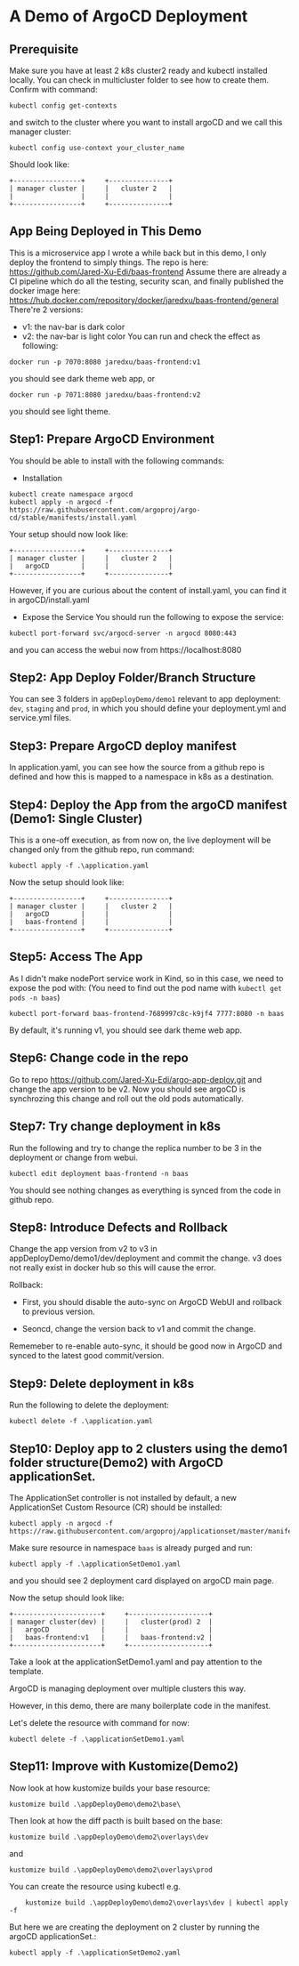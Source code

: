# A Demo of ArgoCD Deployment

## Prerequisite

Make sure you have at least 2 k8s cluster2 ready and kubectl installed locally.
You can check in multicluster folder to see how to create them.
Confirm with command:

```
kubectl config get-contexts
```

and switch to the cluster where you want to install argoCD and we call this manager cluster:

```
kubectl config use-context your_cluster_name
```

Should look like:
```
+-----------------+     +---------------+
| manager cluster |     |   cluster 2   |
|                 |     |               |
+-----------------+     +---------------+
```
## App Being Deployed in This Demo

This is a microservice app I wrote a while back but in this demo, I only deploy the frontend to simply things.
The repo is here: https://github.com/Jared-Xu-Edi/baas-frontend
Assume there are already a CI pipeline which do all the testing, security scan, and finally published the docker image here: https://hub.docker.com/repository/docker/jaredxu/baas-frontend/general
There're 2 versions:

- v1: the nav-bar is dark color
- v2: the nav-bar is light color
  You can run and check the effect as following:

```
docker run -p 7070:8080 jaredxu/baas-frontend:v1
```

you should see dark theme web app, or

```
docker run -p 7071:8080 jaredxu/baas-frontend:v2
```

you should see light theme.

## Step1: Prepare ArgoCD Environment

You should be able to install with the following commands:

- Installation

```
kubectl create namespace argocd
kubectl apply -n argocd -f https://raw.githubusercontent.com/argoproj/argo-cd/stable/manifests/install.yaml
```

Your setup should now look like:
```
+-----------------+     +---------------+
| manager cluster |     |   cluster 2   |
|   argoCD        |     |               |
+-----------------+     +---------------+
```
However, if you are curious about the content of install.yaml, you can find it in argoCD/install.yaml

- Expose the Service
  You should run the following to expose the service:

```
kubectl port-forward svc/argocd-server -n argocd 8080:443
```

and you can access the webui now from https://localhost:8080


## Step2: App Deploy Folder/Branch Structure

You can see 3 folders in `appDeployDemo/demo1` relevant to app deployment: `dev`, `staging` and `prod`, in which you should define your deployment.yml and service.yml files.

## Step3: Prepare ArgoCD deploy manifest

In application.yaml, you can see how the source from a github repo is defined and how this is mapped to a namespace in k8s as a destination.

## Step4: Deploy the App from the argoCD manifest (Demo1: Single Cluster)

This is a one-off execution, as from now on, the live deployment will be changed only from the github repo, run command:

```
kubectl apply -f .\application.yaml
```
Now the setup should look like:

```
+-----------------+     +---------------+
| manager cluster |     |   cluster 2   |
|   argoCD        |     |               |
|   baas-frontend |     |               |
+-----------------+     +---------------+
```
## Step5: Access The App

As I didn't make nodePort service work in Kind, so in this case, we need to expose the pod with:
(You need to find out the pod name with `kubectl get pods -n baas`)

```
kubectl port-forward baas-frontend-7689997c8c-k9jf4 7777:8080 -n baas
```

By default, it's running v1, you should see dark theme web app.

## Step6: Change code in the repo

Go to repo https://github.com/Jared-Xu-Edi/argo-app-deploy.git and change the app version to be v2.
Now you should see argoCD is synchrozing this change and roll out the old pods automatically.

## Step7: Try change deployment in k8s

Run the following and try to change the replica number to be 3 in the deployment or change from webui.

```
kubectl edit deployment baas-frontend -n baas
```

You should see nothing changes as everything is synced from the code in github repo.


## Step8: Introduce Defects and Rollback

Change the app version from v2 to v3 in appDeployDemo/demo1/dev/deployment and commit the change.
v3 does not really exist in docker hub so this will cause the error.

Rollback:
* First, you should disable the auto-sync on ArgoCD WebUI and rollback to previous version.

* Seoncd, change the version back to v1 and commit the change.

Rememeber to re-enable auto-sync, it should be good now in ArgoCD and synced to the latest good commit/version.


## Step9: Delete deployment in k8s

Run the following to delete the deployment:

```
kubectl delete -f .\application.yaml
```

## Step10: Deploy app to 2 clusters using the demo1 folder structure(Demo2) with ArgoCD applicationSet.

The ApplicationSet controller is not installed by default, a new ApplicationSet Custom Resource (CR) should be installed:
```
kubectl apply -n argocd -f https://raw.githubusercontent.com/argoproj/applicationset/master/manifests/install.yaml
```

Make sure resource in namespace `baas` is already purged and run:

```
kubectl apply -f .\applicationSetDemo1.yaml
```

and you should see 2 deployment card displayed on argoCD main page.

Now the setup should look like:

```
+----------------------+     +--------------------+
| manager cluster(dev) |     |   cluster(prod) 2  |
|   argoCD             |     |                    |
|   baas-frontend:v1   |     |   baas-frontend:v2 |
+----------------------+     +--------------------+
```

Take a look at the applicationSetDemo1.yaml and pay attention to the template.

ArgoCD is managing deployment over multiple clusters this way.

However, in this demo, there are many boilerplate code in the manifest.

Let's delete the resource with command for now:
```
kubectl delete -f .\applicationSetDemo1.yaml
```

## Step11: Improve with Kustomize(Demo2)

Now look at how kustomize builds your base resource:

```
kustomize build .\appDeployDemo\demo2\base\
```

Then look at how the diff pacth is built based on the base:

```
kustomize build .\appDeployDemo\demo2\overlays\dev
```

and

```
kustomize build .\appDeployDemo\demo2\overlays\prod
```

You can create the resource using kubectl e.g.

```
    kustomize build .\appDeployDemo\demo2\overlays\dev | kubectl apply -f
```

But here we are creating the deployment on 2 cluster by running the argoCD applicationSet.:

```
kubectl apply -f .\applicationSetDemo2.yaml
```
